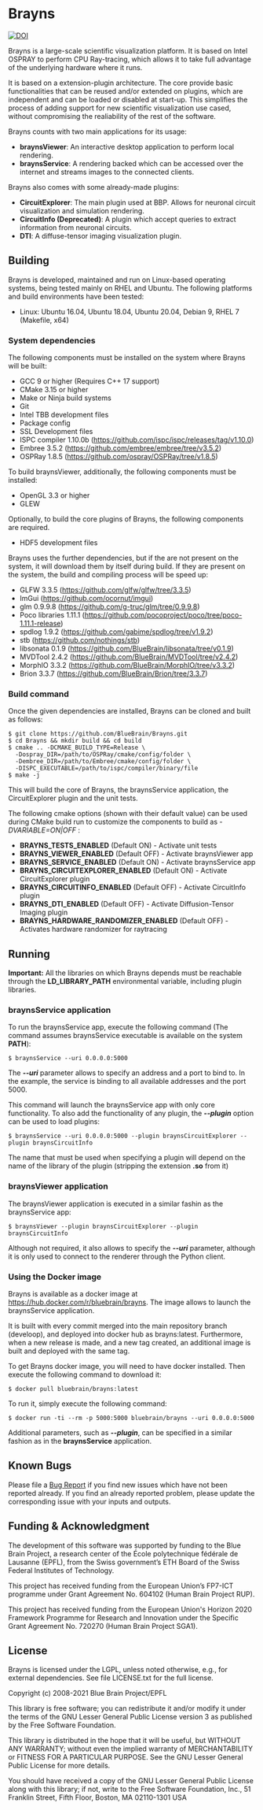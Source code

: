 # Brayns

[![DOI](https://zenodo.org/badge/61363694.svg)](https://zenodo.org/badge/latestdoi/61363694)

Brayns is a large-scale scientific visualization platform. It is based on Intel OSPRAY to perform CPU Ray-tracing, which allows it to take full advantage of the underlying hardware where it runs.

It is based on a extension-plugin architecture. The core provide basic functionalities that can be reused and/or extended on plugins, which are independent and can be loaded or disabled at start-up. This simplifies the process of adding support for new scientific visualization use cased, without compromising the realiability of the rest of the software.

Brayns counts with two main applications for its usage:

 * **braynsViewer**: An interactive desktop application to perform local rendering.
 * **braynsService**: A rendering backed which can be accessed over the internet and streams images to the connected clients.

Brayns also comes with some already-made plugins:

* **CircuitExplorer**: The main plugin used at BBP. Allows for neuronal circuit visualization and simulation rendering.
* **CircuitInfo (Deprecated)**: A plugin which accept queries to extract information from neuronal circuits.
* **DTI**: A diffuse-tensor imaging visualization plugin.

## Building

Brayns is developed, maintained and run on Linux-based operating systems, being tested mainly on RHEL and Ubuntu. The following platforms and build environments have been tested:

* Linux: Ubuntu 16.04, Ubuntu 18.04, Ubuntu 20.04, Debian 9, RHEL 7 (Makefile, x64)

### System dependencies

The following components must be installed on the system where Brayns will be built:

* GCC 9 or higher (Requires C++ 17 support)
* CMake 3.15 or higher
* Make or Ninja build systems
* Git
* Intel TBB development files
* Package config
* SSL Development files
* ISPC compiler 1.10.0b (https://github.com/ispc/ispc/releases/tag/v1.10.0)
* Embree 3.5.2 (https://github.com/embree/embree/tree/v3.5.2)
* OSPRay 1.8.5 (https://github.com/ospray/OSPRay/tree/v1.8.5)

To build braynsViewer, additionally, the following components must be installed:

* OpenGL 3.3 or higher
* GLEW

Optionally, to build the core plugins of Brayns, the following components are required.

* HDF5 development files

Brayns uses the further dependencies, but if the are not present on the system, it will download them by itself during build. If they are present on the system, the build and compiling process will be speed up:

* GLFW 3.3.5 (https://github.com/glfw/glfw/tree/3.3.5)
* ImGui (https://github.com/ocornut/imgui)
* glm 0.9.9.8 (https://github.com/g-truc/glm/tree/0.9.9.8)
* Poco libraries 1.11.1 (https://github.com/pocoproject/poco/tree/poco-1.11.1-release)
* spdlog 1.9.2 (https://github.com/gabime/spdlog/tree/v1.9.2)
* stb (https://github.com/nothings/stb)
* libsonata 0.1.9 (https://github.com/BlueBrain/libsonata/tree/v0.1.9)
* MVDTool 2.4.2 (https://github.com/BlueBrain/MVDTool/tree/v2.4.2)
* MorphIO 3.3.2 (https://github.com/BlueBrain/MorphIO/tree/v3.3.2)
* Brion 3.3.7 (https://github.com/BlueBrain/Brion/tree/3.3.7)

### Build command

Once the given dependencies are installed, Brayns can be cloned and built as follows:

    $ git clone https://github.com/BlueBrain/Brayns.git
    $ cd Brayns && mkdir build && cd build
    $ cmake .. -DCMAKE_BUILD_TYPE=Release \
      -Dospray_DIR=/path/to/OSPRay/cmake/config/folder \
      -Dembree_DIR=/path/to/Embree/cmake/config/folder \
      -DISPC_EXECUTABLE=/path/to/ispc/compiler/binary/file
    $ make -j

This will build the core of Brayns, the braynsService application, the CircuitExplorer plugin and the unit tests.

The following cmake options (shown with their default value) can be used during CMake build run to customize the components to build as *-DVARIABLE=ON|OFF* :

* **BRAYNS_TESTS_ENABLED** (Default ON) - Activate unit tests
* **BRAYNS_VIEWER_ENABLED** (Default OFF) - Activate braynsViewer app
* **BRAYNS_SERVICE_ENABLED** (Default ON) - Activate braynsService app
* **BRAYNS_CIRCUITEXPLORER_ENABLED** (Default ON) - Activate CircuitExplorer plugin
* **BRAYNS_CIRCUITINFO_ENABLED** (Default OFF) - Activate CircuitInfo plugin
* **BRAYNS_DTI_ENABLED** (Default OFF) - Activate Diffusion-Tensor Imaging plugin
* **BRAYNS_HARDWARE_RANDOMIZER_ENABLED** (Default OFF) - Activates hardware randomizer for raytracing


## Running

**Important:** All the libraries on which Brayns depends must be reachable through the **LD_LIBRARY_PATH** environmental variable, including plugin libraries.

### braynsService application

To run the braynsService app, execute the following command (The command assumes braynsService executable is available on the system **PATH**):

    $ braynsService --uri 0.0.0.0:5000

The ***--uri*** parameter allows to specify an address and a port to bind to. In the example, the service is binding to all available addresses and the port 5000.

This command will launch the braynsService app with only core functionality. To also add the functionality of any plugin, the ***--plugin*** option can be used to load plugins:

    $ braynsService --uri 0.0.0.0:5000 --plugin braynsCircuitExplorer --plugin braynsCircuitInfo

The name that must be used when specifying a plugin will depend on the name of the library of the plugin (stripping the extension **.so** from it)

### braynsViewer application

The braynsViewer application is executed in a similar fashin as the braynsService app:

    $ braynsViewer --plugin braynsCircuitExplorer --plugin braynsCircuitInfo

Although not required, it also allows to specify the ***--uri*** parameter, although it is only used to connect to the renderer through the Python client.

### Using the Docker image

Brayns is available as a docker image at https://hub.docker.com/r/bluebrain/brayns. The image allows to launch the braynsService application. 

It is built with every commit merged into the main repository branch (develoop), and deployed into docker hub as brayns:latest. Furthermore, when a new release is made, and a new tag created, an additional image is built and deployed with the same tag.

To get Brayns docker image, you will need to have docker installed. Then execute the following command to download it:

    $ docker pull bluebrain/brayns:latest

To run it, simply execute the following command:

    $ docker run -ti --rm -p 5000:5000 bluebrain/brayns --uri 0.0.0.0:5000

Additional parameters, such as ***--plugin***, can be specified in a similar fashion as in the **braynsService** application.

## Known Bugs

Please file a [Bug Report](https://github.com/BlueBrain/Brayns/issues) if you
find new issues which have not been reported already. If you find an
already reported problem, please update the corresponding issue with your inputs
and outputs.

## Funding & Acknowledgment

The development of this software was supported by funding to the Blue Brain Project,
a research center of the École polytechnique fédérale de Lausanne (EPFL), from the
Swiss government’s ETH Board of the Swiss Federal Institutes of Technology.

This project has received funding from the European Union’s FP7-ICT programme
under Grant Agreement No. 604102 (Human Brain Project RUP).

This project has received funding from the European Union's Horizon 2020 Framework
Programme for Research and Innovation under the Specific Grant Agreement No. 720270
(Human Brain Project SGA1).


## License

Brayns is licensed under the LGPL, unless noted otherwise, e.g., for external dependencies. See file LICENSE.txt for the full license.

Copyright (c) 2008-2021 Blue Brain Project/EPFL

This library is free software; you can redistribute it and/or modify it under the terms of the GNU Lesser General Public License version 3 as published by the Free Software Foundation.

This library is distributed in the hope that it will be useful, but WITHOUT ANY WARRANTY; without even the implied warranty of MERCHANTABILITY or FITNESS FOR A PARTICULAR PURPOSE.  See the GNU Lesser General Public License for more details.

You should have received a copy of the GNU Lesser General Public License along with this library; if not, write to the Free Software Foundation, Inc., 51 Franklin Street, Fifth Floor, Boston, MA 02110-1301 USA
